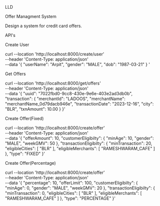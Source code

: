 LLD

Offer Managment System

Design a system for credit card offers.

API's


Create User

curl --location 'http://localhost:8000/create/user' \
--header 'Content-Type: application/json' \
--data '{
    "userName": "Arpit",
    "gender": "MALE",
    "dob": "1987-03-21"
}
'


Get Offers

curl --location 'http://localhost:8000/get/offers' \
--header 'Content-Type: application/json' \
--data '{
  "uuid": "7022fbd0-9cc8-430e-9e6e-403e2ad3db0b",
  "transaction": {
    "merchantId": "LADOOS",
    "merchantName": "merchantName_0d79dacb946e",
    "transactionDate": "2023-12-16",
    "city": "BLR",
    "txnAmount": 10.00
  }
}'

Create Offer(Fixed)

curl --location 'http://localhost:8000/create/offer' \
--header 'Content-Type: application/json' \
--data '{
  "offerAmount": 10,
  "customerEligibilty": {
    "minAge": 10,
    "gender": "MALE",
    "weekGMV": 50
  },
  "transactionEligibilty": {
    "minTransaction": 20,
    "eligibleCities": [
      "BLR"
    ],
    "eligibleMerchants": [
      "RAMESHWARAM_CAFE"
    ]
  },
  "type": "FIXED"
}'

Create Offer(Percentage)

curl --location 'http://localhost:8000/create/offer' \
--header 'Content-Type: application/json' \
--data '{
  "percentage": 10,
  "offerLimit": 100,
  "customerEligibilty": {
    "minAge": 0,
    "gender": "MALE",
    "weekGMV": 20
  },
  "transactionEligibilty": {
    "minTransaction": 0,
    "eligibleCities": [
      "BLR"
    ],
    "eligibleMerchants": [
      "RAMESHWARAM_CAFE"
    ]
  },
  "type": "PERCENTAGE"
}'
